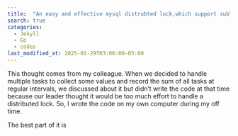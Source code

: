 ```yaml
---
title:  "An easy and effective mysql distrubted lock,which support subTasks. "
search: true
categories:
  - Jekyll
  - Go
  - codes
last_modified_at: 2025-01-29T03:06:00-05:00
---
```

This thought comes from my colleague. When we decided to handle multiple tasks to collect some values and record the sum of all tasks at regular intervals, we discussed about it but didn’t write the code at that time because our leader thought it would be too much effort to handle a distributed lock. So, I wrote the code on my own computer during my off time.

The best part of it is 

